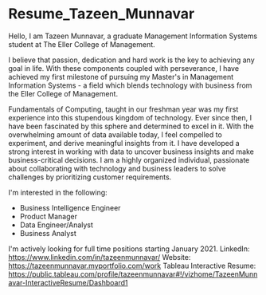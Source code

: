 # Resume_Tazeen_Munnavar

Hello, I am Tazeen Munnavar, a graduate Management Information Systems student at The Eller College of Management.

I believe that passion, dedication and hard work is the key to achieving any goal in life. With these components coupled with perseverance, I have achieved my first milestone of pursuing my Master's in Management Information Systems - a field which blends technology with business from the Eller College of Management.

Fundamentals of Computing, taught in our freshman year was my first experience into this stupendous kingdom of technology. Ever since then, I have been fascinated by this sphere and determined to excel in it. With the overwhelming amount of data available today, I feel compelled to experiment, and derive meaningful insights from it. I have developed a strong interest in working with data to uncover business insights and make business-critical decisions. I am a highly organized individual, passionate about collaborating with technology and business leaders to solve challenges by prioritizing customer requirements. 

I'm interested in the following:
- Business Intelligence Engineer
- Product Manager
- Data Engineer/Analyst
- Business Analyst

I'm actively looking for full time positions starting January 2021. 
LinkedIn: https://www.linkedin.com/in/tazeenmunnavar/
Website: https://tazeenmunnavar.myportfolio.com/work
Tableau Interactive Resume: https://public.tableau.com/profile/tazeenmunnavar#!/vizhome/TazeenMunnavar-InteractiveResume/Dashboard1
